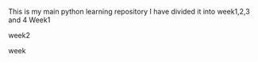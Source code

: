 This is my main python learning repository
I have divided it into week1,2,3 and 4
Week1




week2



week

